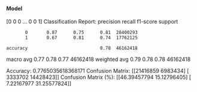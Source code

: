 #### Model
[0 0 0 ... 0 0 1]
Classification Report:
              precision    recall  f1-score   support

           0       0.87      0.75      0.81  28400293
           1       0.67      0.81      0.74  17762125

    accuracy                           0.78  46162418
   macro avg       0.77      0.78      0.77  46162418
weighted avg       0.79      0.78      0.78  46162418

Accuracy: 0.7765035618368171
Confusion Matrix:
[[21416859  6983434]
 [ 3333702 14428423]]
Confusion Matrix (%):
[[46.39457794 15.12796405]
 [ 7.22167977 31.25577824]]
